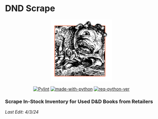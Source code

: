 # DND Scrape

<p align="center"><img width=40% src="https://raw.githubusercontent.com/leblanck/dnd_scrape/main/resources/image.png"></p>

<div align="center">

<a href="">[![Pylint](https://github.com/leblanck/dnd_scrape/actions/workflows/pylint.yml/badge.svg)](https://github.com/leblanck/dnd_scrape/actions/workflows/pylint.yml)</a>
<a href="">![made-with-python](https://img.shields.io/badge/Made%20With-Python-yellow.svg)</a>
<a href="">![req-python-ver](https://img.shields.io/badge/python-v3.10-blue.svg)</a>

</div>

### Scrape In-Stock Inventory for Used D&D Books from Retailers

*Last Edit: 4/3/24*

